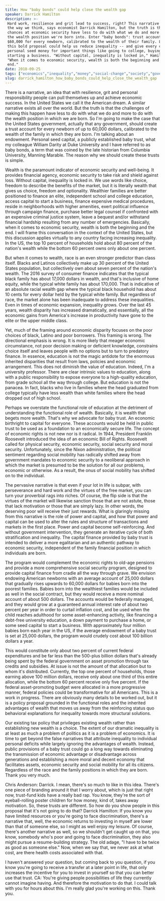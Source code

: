 ```yaml
---
title: How "baby bonds" could help close the wealth gap
speaker: Darrick Hamilton
description: >-
 Hard work, resilience and grit lead to success, right? This narrative pervades
 the way we think, says economist Darrick Hamilton, but the truth is that our
 chances at economic security have less to do with what we do and more to do with
 the wealth position we're born into. Enter "baby bonds": trust accounts of up to
 $60,000 for every newborn, calibrated to the wealth of their family. Learn how
 this bold proposal could help us reduce inequality -- and give every child
 personal seed money for important things like going to college, buying a home or
 starting a business. "Without capital, inequality is locked in," Hamilton says.
 "When it comes to economic security, wealth is both the beginning and the
 end."
date: 2018-09-25
tags: ["economics","inequality","money","social-change","society","government","global-development","poverty","global-issues","future","policy"]
slug: darrick_hamilton_how_baby_bonds_could_help_close_the_wealth_gap
---
```


There is a narrative, an idea that with resilience, grit and personal responsibility
people can pull themselves up and achieve economic success. In the United States we call
it the American dream. A similar narrative exists all over the world. But the truth is
that the challenges of making this happen have less to do with what we do and more to do
with the wealth position in which we are born. So I'm going to make the case that the
United States government, actually that any government, should create a trust account for
every newborn of up to 60,000 dollars, calibrated to the wealth of the family in which
they are born. I'm talking about an endowment. Personal seed capital, a publicly
established baby trust, what my colleague William Darity at Duke University and I have
referred to as baby bonds, a term that was coined by the late historian from Columbia
University, Manning Marable. The reason why we should create these trusts is
simple.

Wealth is the paramount indicator of economic security and well-being. It provides
financial agency, economic security to take risk and shield against loss. Without capital,
inequality is locked in. We use words like choice, freedom to describe the benefits of the
market, but it is literally wealth that gives us choice, freedom and optionality.
Wealthier families are better positioned to finance an elite, independent school and
college education, access capital to start a business, finance expensive medical
procedures, reside in neighborhoods with higher amenities, exert political influence
through campaign finance, purchase better legal counsel if confronted with an expensive
criminal justice system, leave a bequest and/or withstand financial hardship resulting
from any number of emergencies. Basically, when it comes to economic security, wealth is
both the beginning and the end. I will frame this conversation in the context of the United
States, but this discussion applies virtually to any country facing increasing
inequality. In the US, the top 10 percent of households hold about 80 percent of the
nation's wealth while the bottom 60 percent owns only about one percent.

But when it comes to wealth, race is an even stronger predictor than class itself. Blacks
and Latinos collectively make up 30 percent of the United States population, but
collectively own about seven percent of the nation's wealth. The 2016 survey of consumer
finance indicates that the typical black family has about 17,000 dollars in wealth, and
that's inclusive of home equity, while the typical white family has about 170,000. That is
indicative of an absolute racial wealth gap where the typical black household has about 10
cents for every dollar held by the typical white family. But regardless of race, the market
alone has been inadequate to address these inequalities. Even in times of economic
expansion, inequality grows. Over the last 45 years, wealth disparity has increased
dramatically, and essentially, all the economic gains from America's increase in
productivity have gone to the elite or the upper middle class.

Yet, much of the framing around economic disparity focuses on the poor choices of black,
Latino and poor borrowers. This framing is wrong. The directional emphasis is wrong. It is
more likely that meager economic circumstance, not poor decision making or deficient
knowledge, constrains choice itself and leaves people with no options but to turn to
predatory finance. In essence, education is not the magic antidote for the enormous
inherited disparities that result from laws, policies and economic arrangement. This does
not diminish the value of education. Indeed, I'm a university professor. There are clear
intrinsic values to education, along with a public responsibility to expose everyone to a
high-quality education, from grade school all the way through college. But education is
not the panacea. In fact, blacks who live in families where the head graduated from
college typically have less wealth than white families where the head dropped out of high
school.

Perhaps we overstate the functional role of education at the detriment of understanding
the functional role of wealth. Basically, it is wealth that begets more wealth. That's why
we advocate for baby trust. An economic birthright to capital for everyone. These accounts
would be held in public trust to be used as a foundation to an economically secure life.
The concept of economic rights is not new nor is it radical. In 1944, President Franklin
Roosevelt introduced the idea of an economic Bill of Rights. Roosevelt called for physical
security, economic security, social security and moral security. Unfortunately, since the
Nixon administration, the political sentiment regarding social mobility has radically
shifted away from government mandates to economic security to a neoliberal approach in
which the market is presumed to be the solution for all our problems, economic or
otherwise. As a result, the onus of social mobility has shifted on to the
individual.

The pervasive narrative is that even if your lot in life is subpar, with perseverance and
hard work and the virtues of the free market, you can turn your proverbial rags into
riches. Of course, the flip side is that the virtues of the market will likewise sanction
those that are not astute, those that lack motivation or those that are simply lazy. In
other words, the deserving poor will receive their just rewards. What is glaringly missing
from this narrative is the role of power and capital, and how that power and capital can
be used to alter the rules and structure of transactions and markets in the first place.
Power and capital become self-reinforcing. And without government intervention, they
generate an iterative cycle of both stratification and inequality. The capital finance
provided by baby trust is intended to deliver a more egalitarian and an authentic pathway
to economic security, independent of the family financial position in which individuals
are born.

The program would complement the economic rights to old-age pensions and provide a more
comprehensive social security program, designed to provide capital finance from cradle all
the way through grave. We envision endowing American newborns with an average account of
25,000 dollars that gradually rises upwards to 60,000 dollars for babies born into the
poorest families. Babies born into the wealthiest families would be included as well in
the social contract, but they would receive a more nominal account of about 500 dollars.
The accounts would be federally managed, and they would grow at a guaranteed annual
interest rate of about two percent per year in order to curtail inflation cost, and be
used when the child reaches adulthood for some asset-enhancing activity, like financing a
debt-free university education, a down payment to purchase a home, or some seed capital to
start a business. With approximately four million babies born each year in the US, if the
average endowment of a baby trust is set at 25,000 dollars, the program would crudely cost
about 100 billion dollars a year.

This would constitute only about two percent of current federal expenditures and be far
less than the 500-plus billion dollars that's already being spent by the federal
government on asset promotion through tax credits and subsidies. At issue is not the amount
of that allocation but to whom it's distributed. Currently, the top one percent of
households, those earning above 100 million dollars, receive only about one third of this
entire allocation, while the bottom 60 percent receive only five percent. If the federal
asset-promoting budget were allocated in a more progressive manner, federal policies could
be transformative for all Americans. This is a work in progress. There are obviously many
details to be worked out, but it is a policy proposal grounded in the functional roles and
the inherited advantages of wealth that moves us away from the reinforcing status quo
behavioral explanations for inequality towards more structural solutions.

Our existing tax policy that privileges existing wealth rather than establishing new
wealth is a choice. The extent of our dramatic inequality is at least as much a problem of
politics as it is a problem of economics. It is time to get beyond the false narratives
that attribute inequality to individual personal deficits while largely ignoring the
advantages of wealth. Instead, public provisions of a baby trust could go a long way
towards eliminating the transmission of economic advantage or disadvantage across
generations and establishing a more moral and decent economy that facilitates assets,
economic security and social mobility for all its citizens. Regardless of the race and the
family positions in which they are born. Thank you very much.

Chris Anderson: Darrick. I mean, there's so much to like in this idea. There's one piece
of branding around it that I worry about, which is just that right now, trust-fund kids
have a really bad rap. You know, they're the sort of eyeball-rolling poster children for
how money, kind of, takes away motivation. So, these trusts are different. So how do you
show people in this proposal that it's not going to do that? Darrick Hamilton: If you know
you have limited resources or you're going to face discrimination, there's a narrative
that, well, the economic returns to investing in myself are lower than that of someone
else, so I might as well enjoy my leisure. Of course, there's another narrative as well,
so we shouldn't get caught up on that, you know, somebody who's poor and going to face
discrimination, they also might pursue a resume-building strategy. The old adage, "I have
to be twice as good as someone else." Now, when we say that, we never ask at what cost,
are there health costs associated with that.

I haven't answered your question, but coming back to you question, if you know you're
going to receive a transfer at a later point in life, that only increases the incentive
for you to invest in yourself so that you can better use that trust. CA: You're giving
people possibilities of life they currently cannot imagine having. And therefore the
motivation to do that. I could talk with you for hours about this. I'm really glad you're
working on this. Thank you.

<!--
ad_duration=3.33
comment_count=23
event="We the Future"
external_start_time=0
has_talk_citation=0
intro_duration=11.82
is_subtitle_required="False"
is_talk_featured="True"
language="en"
language_swap="False"
native_language="en"
number_of_related_talks=6
number_of_speakers=1
number_of_subtitled_videos=15
number_of_tags=11
number_of_talk_download_languages=15
number_of_talk_more_resources=1
number_of_talk_recommendations=2
number_of_talks_take_actions=0
post_ad_duration=0.83
published_timestamp="2018-12-18 20:54:31"
recording_date="2018-09-25"
speaker_description="Stratification economist"
speaker_is_published=1
speaker_name="Darrick Hamilton"
talk_name="How \"baby bonds\" could help close the wealth gap"
talk_recommendations_blurb="More resources curated by Darrick Hamilton"
talks_tags=["economics","inequality","money","social-change","society","government","global-development","poverty","global-issues","future","policy"]
talks_take_action=[]
url_audio="https://download.ted.com/talks/DarrickHamilton_2018S.mp3?apikey=acme-roadrunner"
url_photo_speaker="https://pe.tedcdn.com/images/ted/a5d84521f15b0acddc02a9b83310b4963173ccee_254x191.jpg"
url_photo_talk="https://s3.amazonaws.com/talkstar-photos/uploads/10547925-eaed-4375-bdfd-c262b1c39162/DarrickHamilton_2018S-embed.jpg"
url_webpage="https://www.ted.com/talks/darrick_hamilton_how_baby_bonds_could_help_close_the_wealth_gap"
video_type_name="TED Stage Talk"
-->